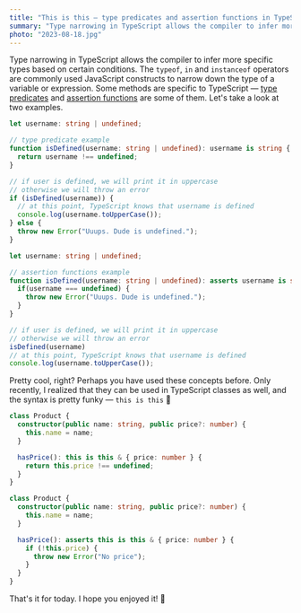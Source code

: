 ```yaml
---
title: "This is this — type predicates and assertion functions in TypeScript classes"
summary: "Type narrowing in TypeScript allows the compiler to infer more specific types based on certain conditions. Only recently, I realized that they can also be used in TypeScript classes, and the syntax is quite funky."
photo: "2023-08-18.jpg"
---
```


Type narrowing in TypeScript allows the compiler to infer more specific types based on certain conditions. The `typeof`, `in` and `instanceof` operators are commonly used JavaScript constructs to narrow down the type of a variable or expression. Some methods are specific to TypeScript — [type predicates](https://www.typescriptlang.org/docs/handbook/2/narrowing.html#using-type-predicates) and [assertion functions](https://www.typescriptlang.org/docs/handbook/release-notes/typescript-3-7.html#assertion-functions) are some of them. Let's take a look at two examples.


```ts {hl_lines=["4-6"]}
let username: string | undefined;

// type predicate example
function isDefined(username: string | undefined): username is string {
  return username !== undefined;
}

// if user is defined, we will print it in uppercase
// otherwise we will throw an error
if (isDefined(username)) {
  // at this point, TypeScript knows that username is defined
  console.log(username.toUpperCase());
} else {
  throw new Error("Uuups. Dude is undefined.");
}
```

```ts {hl_lines=["4-6"]}
let username: string | undefined;

// assertion functions example
function isDefined(username: string | undefined): asserts username is string {
  if(username === undefined) {
    throw new Error("Uuups. Dude is undefined.");
  }
}

// if user is defined, we will print it in uppercase
// otherwise we will throw an error
isDefined(username)
// at this point, TypeScript knows that username is defined
console.log(username.toUpperCase());
```

Pretty cool, right? Perhaps you have used these concepts before. Only recently, I realized that they can be used in TypeScript classes as well, and the syntax is pretty funky — `this is this` 🤯

```ts {hl_lines=["6-8"]}
class Product {
  constructor(public name: string, public price?: number) {
    this.name = name;
  }

  hasPrice(): this is this & { price: number } {
    return this.price !== undefined;
  }
}
```

```ts {hl_lines=["6-10"]}
class Product {
  constructor(public name: string, public price?: number) {
    this.name = name;
  }

  hasPrice(): asserts this is this & { price: number } {
    if (!this.price) {
      throw new Error("No price");
    }
  }
}
```

That's it for today. I hope you enjoyed it! 👋

